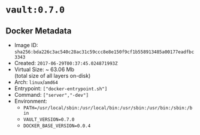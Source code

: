 # `vault:0.7.0`

## Docker Metadata

- Image ID: `sha256:bda226c3ac540c28ac31c59ccc8e8e150f9cf1b558913485a00177eadfbc3343`
- Created: `2017-06-29T00:37:45.024871993Z`
- Virtual Size: ~ 63.06 Mb  
  (total size of all layers on-disk)
- Arch: `linux`/`amd64`
- Entrypoint: `["docker-entrypoint.sh"]`
- Command: `["server","-dev"]`
- Environment:
  - `PATH=/usr/local/sbin:/usr/local/bin:/usr/sbin:/usr/bin:/sbin:/bin`
  - `VAULT_VERSION=0.7.0`
  - `DOCKER_BASE_VERSION=0.0.4`
